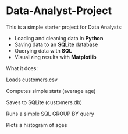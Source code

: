 # Data-Analyst-Project

This is a simple starter project for Data Analysts:
- Loading and cleaning data in **Python**
- Saving data to an **SQLite** database
- Querying data with **SQL**
- Visualizing results with **Matplotlib**



What it does:

Loads customers.csv

Computes simple stats (average age)

Saves to SQLite (customers.db)

Runs a simple SQL GROUP BY query

Plots a histogram of ages
